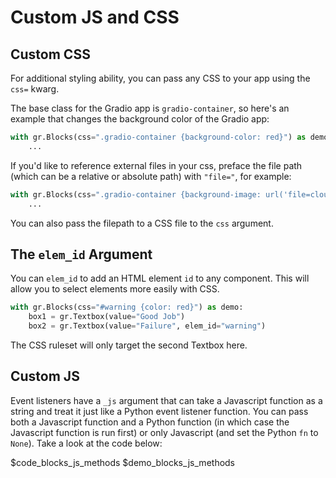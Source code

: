 # Custom JS and CSS

## Custom CSS

For additional styling ability, you can pass any CSS to your app using the `css=` kwarg.

The base class for the Gradio app is `gradio-container`, so here's an example that changes the background color of the Gradio app:
```python
with gr.Blocks(css=".gradio-container {background-color: red}") as demo:
    ...
```

If you'd like to reference external files in your css, preface the file path (which can be a relative or absolute path) with `"file="`, for example:

```python
with gr.Blocks(css=".gradio-container {background-image: url('file=clouds.jpg')}") as demo:
    ...
```

You can also pass the filepath to a CSS file to the `css` argument.

## The `elem_id` Argument

You can `elem_id` to add an HTML element `id` to any component. This will allow you to select elements more easily with CSS.

```python
with gr.Blocks(css="#warning {color: red}") as demo:
    box1 = gr.Textbox(value="Good Job")
    box2 = gr.Textbox(value="Failure", elem_id="warning")
```

The CSS ruleset will only target the second Textbox here.

## Custom JS

Event listeners have a `_js` argument that can take a Javascript function as a string and treat it just like a Python event listener function. You can pass both a Javascript function and a Python function (in which case the Javascript function is run first) or only Javascript (and set the Python `fn` to `None`). Take a look at the code below:

$code_blocks_js_methods
$demo_blocks_js_methods
